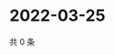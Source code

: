 # 2022-03-25

共 0 条

<!-- BEGIN WEIBO -->
<!-- 最后更新时间 Fri Mar 25 2022 08:52:34 GMT+0800 (China Standard Time) -->

<!-- END WEIBO -->
